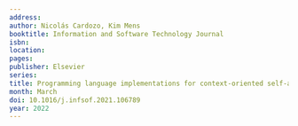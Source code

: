 ```yaml
---
address: 
author: Nicolás Cardozo, Kim Mens
booktitle: Information and Software Technology Journal
isbn: 
location: 
pages: 
publisher: Elsevier
series: 
title: Programming language implementations for context-oriented self-adaptive systems
month: March
doi: 10.1016/j.infsof.2021.106789
year: 2022
---
```

